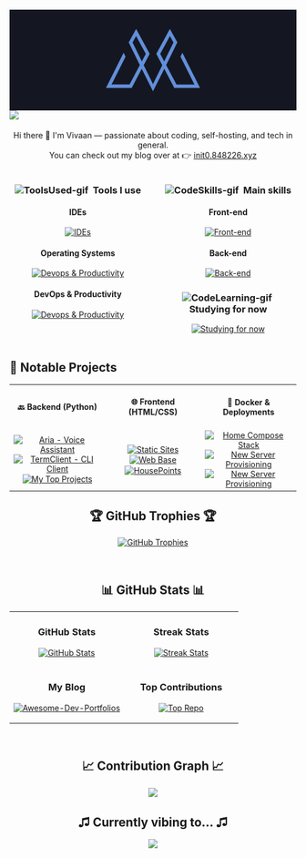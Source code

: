
<h1 align="center">
  <img src="top.png" style="display: block; margin-bottom: 0;" />
  <img src="https://capsule-render.vercel.app/api?type=waving&height=300&theme=tokyonight&text=Hey%20there!&section=header&descSize=20&descAlign=50&descAlignY=67&textBg=false&animation=twinkling&reversal=false" style="display: block; margin-top: 0;" />
</h1>

<p align="center">
  Hi there 👋 I'm Vivaan — passionate about coding, self-hosting, and tech in general.<br>
  You can check out my blog over at 👉 <a href="https://init0.848226.xyz/">init0.848226.xyz</a>
</p>


<!-- SKILLS & MAIN SKILLS TWO COLUMN LAYOUT -->
<div style="display: flex; gap: 24px; width: 100%;">
  <div style="flex: 1; padding: 0 8px;">
    <h3 align="center"><img src="https://media.giphy.com/media/UuYtvq24KIj6I38nQ1/giphy.gif" width="36" alt="ToolsUsed-gif">&nbsp; Tools I use</h3>
    <h4 align="center">IDEs</h4>
    <div align="center">
      <a href="https://skillicons.dev" target="_blank">
        <img src="https://skillicons.dev/icons?i=vscode&theme=dark" alt="IDEs" />
      </a>
    </div>
    <h4 align="center">Operating Systems</h4>
    <div align="center">
      <a href="https://skillicons.dev" target="_blank">
        <img src="https://skillicons.dev/icons?i=windows,linux,debian,ubuntu&theme=dark" alt="Devops & Productivity" />
      </a>
    </div>
    <h4 align="center">DevOps & Productivity</h4>
    <div align="center">
      <a href="https://skillicons.dev" target="_blank">
        <img src="https://skillicons.dev/icons?i=github,git,notion,postman,docker&theme=dark" alt="Devops & Productivity" />
      </a>
    </div>
  </div>
  <div style="flex: 1; padding: 0 8px;">
    <h3 align="center"><img src="https://media.giphy.com/media/v1.Y2lkPTc5MGI3NjExMDIzYzk0ODBlYWRlYjliZGEwNDNhZDc3YTY1NzEyMzAyYmMxOTBkOCZlcD12MV9pbnRlcm5hbF9naWZzX2dpZklkJmN0PXM/LmrjyYSZE60bHpn2Bg/giphy.gif" width="36" alt="CodeSkills-gif">&nbsp; Main skills</h3>
    <h4 align="center">Front-end</h4>
    <div align="center">
      <a href="https://skillicons.dev" target="_blank">
        <img src="https://skillicons.dev/icons?i=js,html,css&theme=dark" alt="Front-end" />
      </a>
    </div>
    <h4 align="center">Back-end</h4>
    <div align="center">
      <a href="https://skillicons.dev" target="_blank">
        <img src="https://skillicons.dev/icons?i=python,fastapi&theme=dark" alt="Back-end" />
      </a>
    </div>
    <h3 align="center"><img align="center" src="https://media.giphy.com/media/hfnkqlWI5Oh91vsvcw/giphy.gif" width="36" alt="CodeLearning-gif"/>&nbsp; Studying for now</h3>
    <div align="center">
      <a href="https://skillicons.dev" target="_blank">
        <img src="https://skillicons.dev/icons?i=react,c&theme=dark" alt="Studying for now" />
      </a>
    </div>
  </div>
</div>

<br>

## 🧠 Notable Projects

<table border="0" width="100%">
  <tr>
    <td align="center" width="33%"><h4>🔙 Backend (Python)</h4></td>
    <td align="center" width="33%"><h4>🌐 Frontend (HTML/CSS)</h4></td>
    <td align="center" width="33%"><h4>🐳 Docker & Deployments</h4></td>
  </tr>
  <tr>
    <td align="center" width="33%">
      <a href="https://github.com/vmd1/Aria-Complete">
        <img align="center" style="width:90%;max-width:470px;" src="https://github-readme-stats.vercel.app/api/pin/?username=vmd1&repo=Aria-Complete&theme=tokyonight&show_owner=true&hide_border=true&no-frame=true" alt="Aria - Voice Assistant" />
      </a>
      <a href="https://github.com/vmd1/TermClient">
        <img align="center" style="width:90%;max-width:470px;" src="https://github-readme-stats.vercel.app/api/pin/?username=vmd1&repo=TermClient&theme=tokyonight&show_owner=true&hide_border=true&no-frame=true" alt="TermClient - CLI Client" />
      </a>
      <a href="https://github.com/vmd1/My-Top-Projects">
        <img align="center" style="width:90%;max-width:470px;" src="https://github-readme-stats.vercel.app/api/pin/?username=vmd1&repo=My-Top-Projects&theme=tokyonight&show_owner=true&hide_border=true&no-frame=true" alt="My Top Projects" />
      </a>
    </td>
    <td align="center" width="33%">
      <a href="https://github.com/vmd1/My-Top-Projects/tree/main/WebSites">
        <img align="center" style="width:90%;max-width:470px;" src="https://github-readme-stats.vercel.app/api/pin/?username=vmd1&repo=My-Top-Projects&theme=tokyonight&show_owner=true&hide_border=true&no-frame=true" alt="Static Sites" />
      </a>
      <a href="https://github.com/vmd1/web-base">
        <img align="center" style="width:90%;max-width:470px;" src="https://github-readme-stats.vercel.app/api/pin/?username=vmd1&repo=web-base&theme=tokyonight&show_owner=true&hide_border=true&no-frame=true" alt="Web Base" />
      </a>
      <a href="https://github.com/vmd1/housepoints">
        <img align="center" style="width:90%;max-width:470px;" src="https://github-readme-stats.vercel.app/api/pin/?username=vmd1&repo=housepoints&theme=tokyonight&show_owner=true&hide_border=true&no-frame=true" alt="HousePoints" />
      </a>
    </td>
    <td align="center" width="33%">
      <a href="https://github.com/vmd1/home-compose">
        <img align="center" style="width:90%;max-width:470px;" src="https://github-readme-stats.vercel.app/api/pin/?username=vmd1&repo=home-compose&theme=tokyonight&show_owner=true&hide_border=true&no-frame=true" alt="Home Compose Stack" />
      </a>
      <a href="https://github.com/vmd1/new-server-provision">
        <img align="center" style="width:90%;max-width:470px;" src="https://github-readme-stats.vercel.app/api/pin/?username=vmd1&repo=new-server-provision&theme=tokyonight&show_owner=true&hide_border=true&no-frame=true" alt="New Server Provisioning" />
      </a>
      <a href="https://github.com/vmd1/scripts">
        <img align="center" style="width:90%;max-width:470px;" src="https://github-readme-stats.vercel.app/api/pin/?username=vmd1&repo=scripts&theme=tokyonight&show_owner=true&hide_border=true&no-frame=true" alt="New Server Provisioning" />
      </a>
    </td>
  </tr>
</table>

<!--Trophies Section-->   
<h2 align="center">🏆 GitHub Trophies 🏆</h2>
<p align="center">
  <a href="https://github.com/vmd1">
    <picture>
    <source media="(prefers-color-scheme: dark)" srcset="https://github-profile-trophy.vercel.app/?username=vmd1&no-bg=true&row=2&column=6&margin-w=20&margin-h=20&theme=tokyonight&no-frame=true">
      <source media="(prefers-color-scheme: light)" srcset="https://github-profile-trophy.vercel.app/?username=vmd1&no-bg=true&row=2&column=6&margin-w=20&margin-h=20&theme=tokyonight&no-frame=true">
      <img alt="GitHub Trophies" src="https://github-profile-trophy.vercel.app/?username=vmd1&no-bg=true&no-frame=true&row=2&column=6&margin-w=20&margin-h=20&theme=tokyonight&no-frame=true">
    </picture>
  </a>
</p>
<br />

<!--Github stats Table--> 
<h2 align="center">📊 GitHub Stats 📊</h2>
<table border="0" width="100%">
  <tr>
    <td width="50%">
      <h3 align="center"><strong>GitHub Stats</strong></h3>
      <p align="center">
        <a href="https://github.com/vmd1">
          <img align="center" src="https://github-readme-stats.vercel.app/api?username=vmd1&count_private=true&show_icons=true&theme=tokyonight&rank_icon=github&hide=prs,issues,contribs&show=reviews,prs_merged,prs_merged_percentage&hide_border=true&no-frame=true" alt="GitHub Stats" />
        </a>
      </p>
    </td>
    <td width="50%">
      <h3 align="center"><strong>Streak Stats</strong></h3>
      <p align="center">
        <a href="https://github.com/vmd1">
          <img align="center" src="https://streak-stats.demolab.com?user=vmd1&theme=tokyonight&hide_border=true" alt="Streak Stats" />
        </a>
      </p>
    </td>
  </tr>
  <tr>
    <td width="50%">
      <h3 align="center"><strong>My Blog</strong></h3>
      <p align="center">
        <a href="init0.848226.xyz">
          <img align="center" width="470" src="https://github-readme-stats.vercel.app/api/pin/?username=vmd1&repo=init0&theme=tokyonight&show_owner=trueffff&hide_border=true&no-frame=true" alt="Awesome-Dev-Portfolios" />
        </a>
      </p>
    </td>
    <td width="50%">
      <h3 align="center"><strong>Top Contributions</strong></h3>
      <p align="center">
        <a href="https://github.com/vmd1">
          <img align="center" src="https://github-contributor-stats.vercel.app/api?username=vmd1&limit=2&theme=tokyonight&show_owner=true&combine_all_yearly_contributions=false&hide_border=true" alt="Top Repo" />
        </a>
      </p>
    </td>
  </tr>
</table>
<br />

<!--Contribution Graph-->
<h2 align="center">📈 Contribution Graph 📈</h2>
<div align="center">
    <img src="https://github-readme-activity-graph.vercel.app/graph?username=vmd1&theme=tokyo-night&area=false&hide_border=true" border-radius="15">
</div>

<h2 align="center">♫ Currently vibing to... ♫</h2>
<div align="center">
    <img src="https://spotify-github-profile.kittinanx.com/api/view?uid=1sl4s67zya5ybt44exyu5y127&cover_image=true&theme=novatorem&show_offline=false&background_color=121212&interchange=false&bar_color=53b14f&bar_color_cover=false)](https://github.com/kittinan/spotify-github-profile" border-radius="15">
</div>